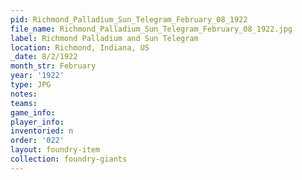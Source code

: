 ```yaml
---
pid: Richmond_Palladium_Sun_Telegram_February_08_1922
file_name: Richmond_Palladium_Sun_Telegram_February_08_1922.jpg
label: Richmond Palladium and Sun Telegram
location: Richmond, Indiana, US
_date: 8/2/1922
month_str: February
year: '1922'
type: JPG
notes: 
teams: 
game_info: 
player_info: 
inventoried: n
order: '022'
layout: foundry-item
collection: foundry-giants
---
```

